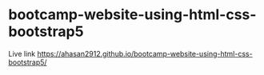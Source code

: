 # bootcamp-website-using-html-css-bootstrap5
Live link
https://ahasan2912.github.io/bootcamp-website-using-html-css-bootstrap5/
